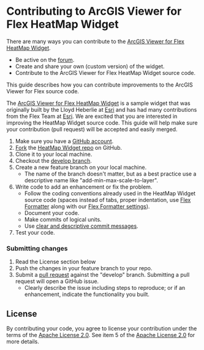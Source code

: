 # Contributing to ArcGIS Viewer for Flex HeatMap Widget

There are many ways you can contribute to the [ArcGIS Viewer for Flex HeatMap Widget](../../).

* Be active on the [forum](http://forums.arcgis.com/threads/76049-heatmap-widget-flex).
* Create and share your own (custom version) of the widget.
* Contribute to the ArcGIS Viewer for Flex HeatMap Widget source code.

This guide describes how you can contribute improvements to the ArcGIS Viewer for Flex source code.

The [ArcGIS Viewer for Flex HeatMap Widget](http://www.arcgis.com/home/item.html?id=43daf0ffb1d34e31ad752da1340aeb40) is a sample widget that was originally built by the Lloyd Heberlie at [Esri](http://www.esri.com) and has had many contributions from the Flex Team at [Esri](http://www.esri.com). We are excited that you are interested in improving the HeatMap Widget source code. This guide will help make sure your contribution (pull request) will be accepted and easily merged.

1. Make sure you have a [GitHub account](https://github.com/signup/free).
2. [Fork](https://help.github.com/articles/fork-a-repo) the [HeatMap Widget repo](../../) on GitHub.
3. Clone it to your local machine.
4. Checkout the [develop branch](../../tree/develop).
5. Create a new feature branch on your local machine.
	* The name of the branch doesn't matter, but as a best practice use a descriptive name like "add-min-max-scale-to-layer".
6. Write code to add an enhancement or fix the problem.  
	* Follow the coding conventions already used in the HeatMap Widget source code (spaces instead of tabs, proper indentation, use [Flex Formatter](http://sourceforge.net/projects/flexformatter/files/) along with our [Flex Formatter settings](https://github.com/Esri/arcgis-viewer-flex/blob/develop/FlexFormatter.properties)).
	* Document your code.
	* Make commits of logical units.
	* Use [clear and descriptive commit messages](http://tbaggery.com/2008/04/19/a-note-about-git-commit-messages.html).
7. Test your code.

### Submitting changes
1. Read the License section below
2. Push the changes in your feature branch to your repo.
3. Submit a [pull request](https://help.github.com/articles/using-pull-requests) against the "develop" branch.  Submitting a pull request will open a GitHub issue.
	* Clearly describe the issue including steps to reproduce; or if an enhancement, indicate the functionality you built.

## License
By contributing your code, you agree to license your contribution under the terms of the [Apache License 2.0](license.txt).  See item 5 of the [Apache License 2.0](license.txt) for more details.
